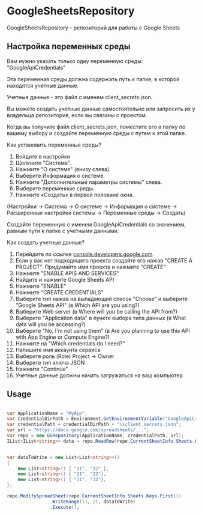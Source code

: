 # GoogleSheetsRepository

GoogleSheetsRepository - репозиторий для работы с Google Sheets

## Настройка переменных среды

Вам нужно указать только одну переменную среды:
"GoogleApiCredentials"

Эта переменная среды должна содержать путь к папке, в которой находятся учетные данные.

Учетные данные - это файл с именем client_secrets.json.

Вы можете создать учетные данные самостоятельно или запросить их у владельца репозитория, если вы связаны с проектом.

Когда вы получите файл client_secrets.json, поместите его в папку по вашему выбору и создайте переменную среды с путем к
этой папке.

Как установить переменные среды?

1. Войдите в настройки
1. Щелкните "Система".
1. Нажмите "О системе" (внизу слева).
1. Выберите Информация о системе.
1. Нажмите "Дополнительные параметры системы" слева.
1. Выберите переменные среды.
1. Нажмите «Создать» в первой половине окна.

(Настройки -> Система -> О системе -> Информация о системе -> Расширенные настройки системы -> Переменные среды ->
Создать)

Создайте переменную с именем GoogleApiCredentials со значением, равным пути к папке с учетными данными.

Как создать учетные данные?

1. Перейдите по ссылке [console.developers.google.com](https://console.developers.google.com/).
1. Если у вас нет подходящего проекта создайте его нажав "CREATE A PROJECT". Придумайте имя проекта и нажмите "CREATE"
1. Нажмите "ENABLE APIS AND SERVICES"
1. Найдите и нажмите Google Sheets API
1. Нажмите "ENABLE"
1. Нажмите "CREATE CREDENTIALS"
1. Выберите тип нажав на выпадающий список "Choose" и выберите "Google Sheets API" (в Which API are you using?)
1. Выберите Web server (в Where will you be calling the API from?)
1. Выберите "Application data" в пункте выбора типа данных (в What data will you be accessing?)
1. Выберите "No, I'm not using them" (в Are you planning to use this API with App Engine or Compute Engine?)
1. Нажмите на "Which credentials do I need?"
1. Напишите имя аккаунта сервиса
1. Выберите роль (Role) Project -> Owner
1. Выберите тип ключа JSON
1. Нажмите "Continue"
1. Учетные данные должны начать загружаться на ваш компьютер

## Usage

```csharp

var ApplicationName = "MyApp";
var credentialDirPath = Environment.GetEnvironmentVariable("GoogleApiCredentials");
var credentialPath = credentialDirPath + "\\client_secrets.json";
var url = "https://docs.google.com/spreadsheets/...";
var repo = new GSRepository(ApplicationName, credentialPath, url);
IList<IList<string>> data = repo.ReadRow(repo.CurrentSheetInfo.Sheets.Keys.First(), (1, 1));


var dataToWrite = new List<List<string>>()
{
    new List<string>() { "11", "12" },
    new List<string>() { "21", "22"},
    new List<string>() { "31", "32"},
};

repo.ModifySpreadSheet(repo.CurrentSheetInfo.Sheets.Keys.First())
                .WriteRange((1, 2), dataToWrite)
                .Execute();
```
